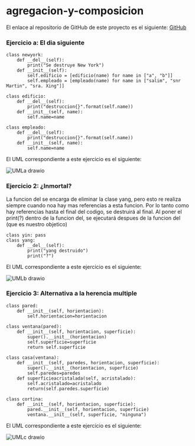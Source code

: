 # agregacion-y-composicion

El enlace al repositorio de GitHub de este proyecto es el siguiente: [GitHub](https://github.com/jzazooro/agregacion-y-composicion.git)

### Ejercicio a: El dia siguiente

```
class newyork:
    def __del__(self):
        print("Se destruye New York")
    def __init__(self):
        self.edificio = [edificio(name) for name in ["a", "b"]]
        self.empleado = [empleado(name) for name in ["salim", "snr Martin", "sra. Xing"]]

class edificio: 
    def __del__(self):
        print("destruccion{}".format(self.name))
    def __init__(self, name):
        self.name=name

class empleado:
    def __del__(self):
        print("destruccion{}".format(self.name))
    def __init__(self, name):
        self.name=name
```

El UML correspondiente a este ejercicio es el siguiente:

![UMLa drawio](https://user-images.githubusercontent.com/91785177/160494523-840459f9-e19b-4897-95ed-8a2be3127458.png)

### Ejercicio 2: ¿Inmortal?

La funcion del se encarga de eliminar la clase yang, pero esto re realiza siempre cuando noa hay mas referencias a esta funcion.
Por lo tanto como hay referencias hasta el final del codigo, se destruirá al final. Al poner el print(?) dentro de la funcion del, se
ejecutará despues de la funcion del (que es nuestro objetico)

```
class yin: pass
class yang: 
    def __del__(self):
        print("yang destruido")
        print("?")
```


El UML correspondiente a este ejercicio es el siguiente:

![UMLb drawio](https://user-images.githubusercontent.com/91785177/160494790-467b83ab-3eab-4a32-8c4e-a7a5ef68241a.png)

### Ejercicio 3: Alternativa a la herencia multiple

```
class pared: 
    def __init__(self, horientacion):
        self.horientacion=horientacion

class ventana(pared):
    def __init__(self, horientacion, superficie):
        super().__init__(horientacion)
        self.superficie=superficie
        return self.superficie

class casa(ventana):
    def __init__(self, paredes, horientacion, superficie):
        super().__init__(horientacion, superficie)
        self.paredes=paredes
    def superficieacristalada(self, acristalado):
        self.acristalado=acristalado
        return(self.paredes.superficie)

class cortina:
    def __init__(self, horientacion, superficie):
        pared.__init__(self, horientacion, superficie)
        ventana.__init__(self, superficie, "ninguna")
```


El UML correspondiente a este ejercicio es el siguiente:

![UMLc drawio](https://user-images.githubusercontent.com/91785177/160916204-779c8b5a-5a32-46a2-8c38-58b095f06d04.png)
